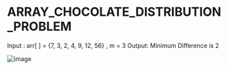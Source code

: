 # ARRAY_CHOCOLATE_DISTRIBUTION_PROBLEM
Input : arr[ ] = {7, 3, 2, 4, 9, 12, 56} , m = 3  Output: Minimum Difference is 2 

![image](https://user-images.githubusercontent.com/115396834/216783306-f925b464-a39c-4bea-ad9b-08381dbd90fa.png)
